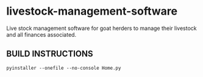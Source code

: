# livestock-management-software

Live stock management software for goat herders to manage their livestock and all finances associated.

## BUILD INSTRUCTIONS

`pyinstaller --onefile --no-console Home.py`